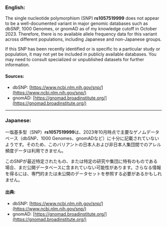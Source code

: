 ### English:
The single nucleotide polymorphism (SNP) **rs1057519999** does not appear to be a well-documented variant in major genomic databases such as dbSNP, 1000 Genomes, or gnomAD as of my knowledge cutoff in October 2023. Therefore, there is no available allele frequency data for this variant across different populations, including Japanese and non-Japanese groups.

If this SNP has been recently identified or is specific to a particular study or population, it may not yet be included in publicly available databases. You may need to consult specialized or unpublished datasets for further information.

#### Sources:
- dbSNP: [https://www.ncbi.nlm.nih.gov/snp/](https://www.ncbi.nlm.nih.gov/snp/)
- gnomAD: [https://gnomad.broadinstitute.org/](https://gnomad.broadinstitute.org/)

---

### Japanese:
一塩基多型（SNP）**rs1057519999**は、2023年10月時点で主要なゲノムデータベース（dbSNP、1000 Genomes、gnomADなど）に十分に記載されていないようです。そのため、このバリアントの日本人および非日本人集団間でのアレル頻度データは利用できません。

このSNPが最近特定されたもの、または特定の研究や集団に特有のものである場合、まだ公開データベースに含まれていない可能性があります。さらなる情報を得るには、専門的または未公開のデータセットを参照する必要があるかもしれません。

#### 出典:
- dbSNP: [https://www.ncbi.nlm.nih.gov/snp/](https://www.ncbi.nlm.nih.gov/snp/)
- gnomAD: [https://gnomad.broadinstitute.org/](https://gnomad.broadinstitute.org/)
